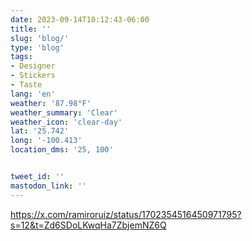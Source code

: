 ```yaml
---
date: 2023-09-14T10:12:43-06:00
title: ''
slug: 'blog/'
type: 'blog'
tags:
- Designer
- Stickers
- Taste
lang: 'en'
weather: '87.98°F'
weather_summary: 'Clear'
weather_icon: 'clear-day'
lat: '25.742'
long: '-100.413'
location_dms: '25, 100'


tweet_id: ''
mastodon_link: ''
---
```

https://x.com/ramiroruiz/status/1702354516450971795?s=12&t=Zd6SDoLKwqHa7ZbjemNZ6Q